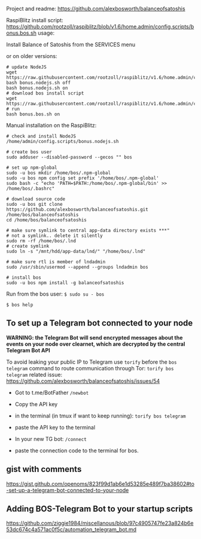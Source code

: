 Project and readme:
https://github.com/alexbosworth/balanceofsatoshis

RaspiBlitz install script:
https://github.com/rootzoll/raspiblitz/blob/v1.6/home.admin/config.scripts/bonus.bos.sh
usage:

Install Balance of Satoshis from the SERVICES menu

or on older versions:
```
# update NodeJS
wget https://raw.githubusercontent.com/rootzoll/raspiblitz/v1.6/home.admin/config.scripts/bonus.nodejs.sh
bash bonus.nodejs.sh off
bash bonus.nodejs.sh on
# download bos install script
wget https://raw.githubusercontent.com/rootzoll/raspiblitz/v1.6/home.admin/config.scripts/bonus.bos.sh
# run
bash bonus.bos.sh on
```

Manual installation on the RaspiBlitz:

```
# check and install NodeJS
/home/admin/config.scripts/bonus.nodejs.sh

# create bos user
sudo adduser --disabled-password --gecos "" bos

# set up npm-global
sudo -u bos mkdir /home/bos/.npm-global
sudo -u bos npm config set prefix '/home/bos/.npm-global'
sudo bash -c "echo 'PATH=$PATH:/home/bos/.npm-global/bin' >> /home/bos/.bashrc"

# download source code
sudo -u bos git clone https://github.com/alexbosworth/balanceofsatoshis.git /home/bos/balanceofsatoshis
cd /home/bos/balanceofsatoshis

# make sure symlink to central app-data directory exists ***"
# not a symlink.. delete it silently
sudo rm -rf /home/bos/.lnd
# create symlink
sudo ln -s "/mnt/hdd/app-data/lnd/" "/home/bos/.lnd"

# make sure rtl is member of lndadmin
sudo /usr/sbin/usermod --append --groups lndadmin bos

# install bos
sudo -u bos npm install -g balanceofsatoshis
```

Run from the bos user:
`$ sudo su - bos`

`$ bos help`

## To set up a Telegram bot connected to your node
**WARNING: the Telegram Bot will send encrypted messages about the events on your node over clearnet, which are decrypted by the central Telegram Bot API**

To avoid leaking your public IP to Telegram use `torify` before the `bos telegram` command to route communication through Tor:
`torify bos telegram`  related issue: https://github.com/alexbosworth/balanceofsatoshis/issues/54

* Got to t.me/BotFather
`/newbot`
* Copy the API key

* in the terminal (in tmux if want to keep running):
`torify bos telegram`
* paste the API key to the terminal

* In your new TG bot:
`/connect`

* paste the connection code to the terminal for bos.


## gist with comments
https://gist.github.com/openoms/823f99d1ab6e1d53285e489f7ba38602#to-set-up-a-telegram-bot-connected-to-your-node

## Adding BOS-Telegram Bot to your startup scripts
https://github.com/ziggie1984/miscellanous/blob/97c4905747fe23a824b6e53dc674c4a571ac0f5c/automation_telegram_bot.md